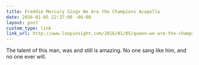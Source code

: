 ```yaml
---
title: Freddie Mercury Sings We Are the Champions Acapella
date: 2016-01-05 22:37:00 -06:00
layout: post
custom_type: link
link_url: http://www.loopinsight.com/2016/01/05/queen-we-are-the-champions-isolated-vocals/
---
```


The talent of this man, was and still is amazing. No one sang like him, and no one ever will.
